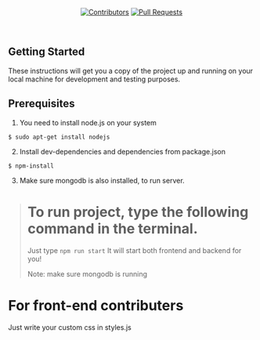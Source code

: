 <div align="center">

[![Contributors](https://img.shields.io/github/contributors/Anksus/Blogify?style=flat-square)](https://github.com/Anksus/Blogify/graphs/contributors)
[![Pull Requests](https://img.shields.io/github/issues-pr-closed/Anksus/Blogify?style=flat-square)](https://github.com/Anksus/Blogify/pulls)

</div>

<br />

## Getting Started

These instructions will get you a copy of the project up and running on your local machine for development and testing purposes.

## Prerequisites

1. You need to install node.js on your system

```
$ sudo apt-get install nodejs
```

2. Install dev-dependencies and dependencies from package.json

```
$ npm-install
```

3. Make sure mongodb is also installed, to run server.

> # To run project, type the following command in the terminal.
>
> Just type `npm run start`
> It will start both frontend and backend for you!
>
> Note: make sure mongodb is running

# For front-end contributers

Just write your custom css in styles.js
